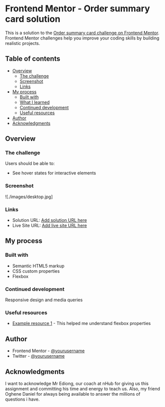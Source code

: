 # Frontend Mentor - Order summary card solution

This is a solution to the [Order summary card challenge on Frontend Mentor](https://www.frontendmentor.io/challenges/order-summary-component-QlPmajDUj). Frontend Mentor challenges help you improve your coding skills by building realistic projects. 

## Table of contents
- [Overview](#overview)
  - [The challenge](#the-challenge)
  - [Screenshot](#screenshot)
  - [Links](#links)
- [My process](#my-process)
  - [Built with](#built-with)
  - [What I learned](#what-i-learned)
  - [Continued development](#continued-development)
  - [Useful resources](#useful-resources)
- [Author](#author)
- [Acknowledgments](#acknowledgments)


## Overview

### The challenge

Users should be able to:

- See hover states for interactive elements

### Screenshot

![./images/desktop.jpg]

### Links

- Solution URL: [Add solution URL here](https://www.frontendmentor.io/solutions/responsive-page-using-css-flexbox-z6UoAnIaeA)
- Live Site URL: [Add live site URL here](https://order-summary-card-iota-gules.vercel.app/)

## My process

### Built with
- Semantic HTML5 markup
- CSS custom properties
- Flexbox


### Continued development
Responsive design and media queries

### Useful resources
- [Example resource 1](https://www.youtube.com/watch?v=u044iM9xsWU&pp=ygULZmxleGJveCBjc3M%3D) - This helped me understand flexbox properties

## Author
- Frontend Mentor - [@yourusername](https://www.frontendmentor.io/profile/sarahangyu)
- Twitter - [@yourusername](https://www.twitter.com/angyu_sarah)


## Acknowledgments
I want to acknowledge Mr Ediong, our coach at nHub for giving us this assignment and committing his time and energy to teach us. Also, my friend Oghene Daniel for always being available to answer the millions of questions i have.

